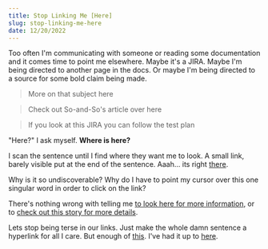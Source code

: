 ```yaml
---
title: Stop Linking Me [Here]
slug: stop-linking-me-here
date: 12/20/2022
---
```


Too often I'm communicating with someone or reading some documentation and it comes time to point me elsewhere. Maybe it's a JIRA. Maybe I'm being directed to another page in the docs. Or maybe I'm being directed to a source for some bold claim being made.

> More on that subject here

> Check out So-and-So's article over here

> If you look at this JIRA you can follow the test plan

"Here?" I ask myself. **Where is here?**

I scan the sentence until I find where they want me to look. A small link, barely visible put at the end of the sentence. Aaah... its right [there](#).

Why is it so undiscoverable? Why do I have to point my cursor over this one singular word in order to click on the link?

There's nothing wrong with telling me [to look here for more information](#), or to [check out this story for more details](#).

Lets stop being terse in our links. Just make the whole damn sentence a hyperlink for all I care. But enough of [this](#). I've had it up to [here](#).
